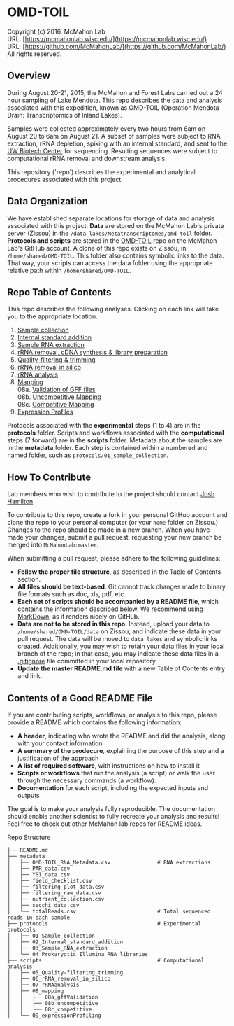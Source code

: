 OMD-TOIL
===
Copyright (c) 2016, McMahon Lab  
URL: [https://mcmahonlab.wisc.edu/](https://mcmahonlab.wisc.edu/)  
URL: [https://github.com/McMahonLab/](https://github.com/McMahonLab/)  
All rights reserved.

Overview
--
During August 20-21, 2015, the McMahon and Forest Labs carried out a 24 hour sampling of Lake Mendota. This repo describes the data and analysis associated with this expedition, known as OMD-TOIL (Operation Mendota Drain: Transcriptomics of Inland Lakes).

Samples were collected approximately every two hours from 6am on August 20 to 6am on August 21. A subset of samples were subject to RNA extraction, rRNA depletion, spiking with an internal standard, and sent to the [UW Biotech Center](https://www.biotech.wisc.edu/) for sequencing. Resulting sequences were subject to computational rRNA removal and downstream analysis.

This repository ('repo') describes the experimental and analytical procedures associated with this project.

Data Organization
--
We have established separate locations for storage of data and analysis associated with this project. __Data__ are stored on the McMahon Lab's private server (Zissou) in the `/data_lakes/Metatranscriptomes/omd-toil` folder. __Protocols and scripts__ are stored in the [OMD-TOIL](https://github.com/McMahonLab/OMD-TOIL) repo on the McMahon Lab's GitHub account. A clone of this repo exists on Zissou, in `/home/shared/OMD-TOIL`. This folder also contains symbolic links to the data. That way, your scripts can access the data folder using the appropriate relative path within `/home/shared/OMD-TOIL`.

Repo Table of Contents
--
This repo describes the following analyses. Clicking on each link will take you to the appropriate location.

01. [Sample collection](protocols/01_Sample_collection/README.md)
02. [Internal standard addition](protocols/02_Internal_standard_addition/README.md)
03. [Sample RNA extraction](protocols/03_Sample_RNA_extraction/README.md)
04. [rRNA removal, cDNA synthesis & library preparation](protocols/04_Prokaryotic_Illumina_RNA_libraries/README.md)
05. [Quality-filtering & trimming](scripts/05_Quality-filtering_trimming/README.md)
06. [rRNA removal in silico](scripts/06_rRNA_removal_in_silico/README.md)
07. [rRNA analysis](scripts/07_rRNAanalysis/README.md)
08. [Mapping](scripts/08_mapping/README.md)  
  08a. [Validation of GFF files](scripts/08_mapping/08a_gffValidation/README.md)  
  08b. [Uncompetitive Mapping](scripts/08_mapping/08b_uncompetitive/README.md)  
  08c. [Competitive Mapping](scripts/08_mapping/08c_competitive/README.md)
09. [Expression Profiles](scripts/09_expressionProfiling/README.md)

Protocols associated with the __experimental__ steps (1 to 4) are in the __protocols__ folder. Scripts and workflows associated with the __computational__ steps (7 forward) are in the __scripts__ folder. Metadata about the samples are in the __metadata__ folder. Each step is contained within a numbered and named folder, such as `protocols/01_sample_collection`.

How To Contribute
--
Lab members who wish to contribute to the project should contact [Josh Hamilton](https://github.com/joshamilton).

To contribute to this repo, create a fork in your personal GitHub account and clone the repo to your personal computer (or your `home` folder on Zissou.) Changes to the repo should be made in a new branch. When you have made your changes, submit a pull request, requesting your new branch be merged into `McMahonLab:master`.

When submitting a pull request, please adhere to the following guidelines:

* __Follow the proper file structure__, as described in the Table of Contents section.
* __All files should be text-based__. Git cannot track changes made to binary file formats such as doc, xls, pdf, etc.
* __Each set of scripts should be accompanied by a README file__, which contains the information described below. We recommend using [MarkDown](https://help.github.com/articles/markdown-basics/), as it renders nicely on GitHub.
* __Data are not to be stored in this repo__. Instead, upload your data to `/home/shared/OMD-TOIL/data` on Zissou, and indicate these data in your pull request. The data will be moved to `data_lakes` and symbolic links created. Additionally, you may wish to retain your data files in your local branch of the repo; in that case, you may indicate these data files in a [.gitignore](https://help.github.com/articles/ignoring-files/) file committed in your local repository.
* __Update the master README.md file__ with a new Table of Contents entry and link.

Contents of a Good README File
--
If you are contributing scripts, workflows, or analysis to this repo, please provide a README which contains the following information:

* __A header__, indicating who wrote the README and did the analysis, along with your contact information
* __A summary of the prodecure__, explaining the purpose of this step and a justification of the approach
* __A list of required software__, with instructions on how to install it
* __Scripts or workflows__ that run the analysis (a script) or walk the user through the necessary commands (a workflow).
* __Documentation__ for each script, including the expected inputs and outputs

The goal is to make your analysis fully reproducible. The documentation should enable another scientist to fully recreate your analysis and results! Feel free to check out other McMahon lab repos for README ideas.

Repo Structure

    ├── README.md
    ├── metadata
    │   ├── OMD-TOIL_RNA_Metadata.csv               # RNA extractions
    │   ├── PAR_data.csv
    │   ├── YSI_data.csv
    │   ├── field_checklist.csv
    │   ├── filtering_plot_data.csv
    │   ├── filtering_raw_data.csv
    │   ├── nutrient_collection.csv
    │   ├── secchi_data.csv
    │   └── totalReads.csv                          # Total sequenced reads in each sample
    ├── protocols                                   # Experimental protocols
    │   ├── 01_Sample_collection
    │   ├── 02_Internal_standard_addition
    │   ├── 03_Sample_RNA_extraction
    │   └── 04_Prokaryotic_Illumina_RNA_libraries
    ├── scripts                                     # Computational analysis
    │   ├── 05_Quality-filtering_trimming
    │   ├── 06_rRNA_removal_in_silico
    │   ├── 07_rRNAanalysis
    │   ├── 08_mapping
    │   │   ├── 08a_gffValidation
    │   │   ├── 08b_uncompetitive
    │   │   ├── 08c_competitive
    │   └── 09_expressionProfiling

